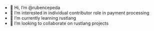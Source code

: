 - 👋 Hi, I’m @rubencepeda
- 👀 I’m interested in individual contributor role in payment processing
- 🌱 I’m currently learning rustlang
- 💞️ I’m looking to collaborate on rustlang projects

<!---
rubencepeda/rubencepeda is a ✨ special ✨ repository because its `README.md` (this file) appears on your GitHub profile.
You can click the Preview link to take a look at your changes.
--->
